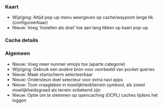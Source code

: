 ### Kaart
- Wijziging: Altijd pop-up menu weergeven op cache/waypoint lange tik (configureerbaar)
- Nieuw: Voeg 'Instellen als doel' toe aan lang tikken op kaart pop-up

### Cache details

### Algemeen
- Nieuw: Voeg meer nunmer emojis toe (aparte categorie)
- Wijziging: Gebruik een andere bron voor voorbeeld van pocket queries
- Nieuw: Maak startscherm selecteerbaar
- Nieuw: Ondersteun doel selecteur voor extra navi apps
- Nieuw: Toon vraagteken in moeilijkheid/terrein symbool, als zowel moeilijkheidsgraad als terrein onbekend zijn
- Nieuw: Optie om te stemmen op opencaching (OCPL) caches tijdens het loggen
